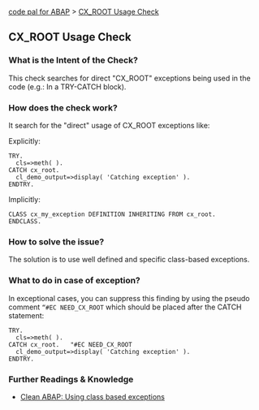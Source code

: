[code pal for ABAP](../../README.md) > [CX_ROOT Usage Check](cx-root-usage.md)

## CX_ROOT Usage Check

### What is the Intent of the Check?

This check searches for direct "CX_ROOT" exceptions being used in the code (e.g.: In a TRY-CATCH block). 

### How does the check work?

It search for the "direct" usage of CX_ROOT exceptions like:

Explicitly:
```abap
TRY.
  cls=>meth( ).
CATCH cx_root.   
  cl_demo_output=>display( 'Catching exception' ).
ENDTRY.
```

Implicitly:
```abap
CLASS cx_my_exception DEFINITION INHERITING FROM cx_root.
ENDCLASS.
```

### How to solve the issue?

The solution is to use well defined and specific class-based exceptions.

### What to do in case of exception?

In exceptional cases, you can suppress this finding by using the pseudo comment `“#EC NEED_CX_ROOT` which should be placed after the CATCH statement: 

```abap
TRY.
  cls=>meth( ).
CATCH cx_root.   "#EC NEED_CX_ROOT
  cl_demo_output=>display( 'Catching exception' ).
ENDTRY.
```

### Further Readings & Knowledge

* [Clean ABAP: Using class based exceptions](https://github.com/SAP/styleguides/blob/main/clean-abap/CleanABAP.md#use-class-based-exceptions)

